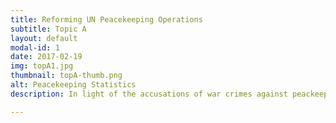 ```yaml
---
title: Reforming UN Peacekeeping Operations
subtitle: Topic A
layout: default
modal-id: 1
date: 2017-02-19
img: topA1.jpg
thumbnail: topA-thumb.png
alt: Peacekeeping Statistics
description: In light of the accusations of war crimes against peackeeping corps, it is of extreme urgency to scrutinize the working and accountability of UN Peacekeeping missions. Additionally, clarifications on the effectiveness of these missions is also pertinent. 

---
```

